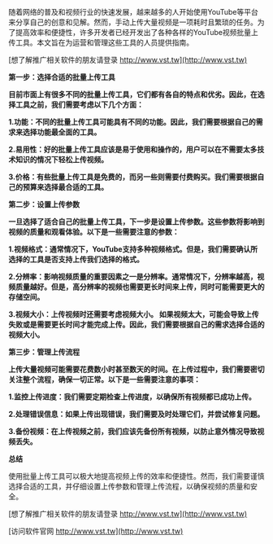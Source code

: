 随着网络的普及和视频行业的快速发展，越来越多的人开始使用YouTube等平台来分享自己的创意和见解。然而，手动上传大量视频是一项耗时且繁琐的任务。为了提高效率和便捷性，许多开发者已经开发出了各种各样的YouTube视频批量上传工具。本文旨在为运营和管理这些工具的人员提供指南。

[想了解推广相关软件的朋友请登录 http://www.vst.tw](http://www.vst.tw)

**第一步：选择合适的批量上传工具**

**目前市面上有很多不同的批量上传工具，它们都有各自的特点和优劣。因此，在选择工具之前，我们需要考虑以下几个方面：**

**1.功能：不同的批量上传工具可能具有不同的功能。因此，我们需要根据自己的需求来选择功能最全面的工具。**

**2.易用性：好的批量上传工具应该是易于使用和操作的，用户可以在不需要太多技术知识的情况下轻松上传视频。**

**3.价格：有些批量上传工具是免费的，而另一些则需要付费购买。我们需要根据自己的预算来选择最合适的工具。**

**第二步：设置上传参数**

**一旦选择了适合自己的批量上传工具，下一步是设置上传参数。这些参数将影响到视频的质量和观看体验。以下是一些需要注意的参数：**

**1.视频格式：通常情况下，YouTube支持多种视频格式。但是，我们需要确认所选择的工具是否支持上传我们选择的格式。**

**2.分辨率：影响视频质量的重要因素之一是分辨率。通常情况下，分辨率越高，视频质量越好。但是，高分辨率的视频也需要更长时间来上传，同时可能需要更大的存储空间。**

**3.视频大小：上传视频时还需要考虑视频大小。 如果视频太大，可能会导致上传失败或是需要更长时间才能完成上传。因此，我们需要根据自己的需求选择合适的视频大小。**

**第三步：管理上传流程**

**上传大量视频可能需要花费数小时甚至数天的时间。在上传过程中，我们需要密切关注整个流程，确保一切正常。以下是一些需要注意的事项：**

**1.监控上传进度：我们需要定期检查上传进度，以确保所有视频都已成功上传。**

**2.处理错误信息：如果上传出现错误，我们需要及时处理它们，并尝试修复问题。**

**3.备份视频：在上传视频之前，我们应该先备份所有视频，以防止意外情况导致视频丢失。**

**总结**

使用批量上传工具可以极大地提高视频上传的效率和便捷性。然而，我们需要谨慎选择合适的工具，并仔细设置上传参数和管理上传流程，以确保视频的质量和安全。

[想了解推广相关软件的朋友请登录 http://www.vst.tw](http://www.vst.tw)


[访问软件官网 http://www.vst.tw](http://www.vst.tw)

